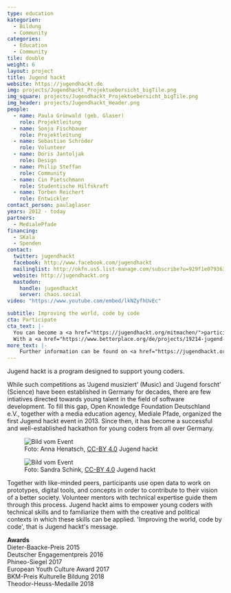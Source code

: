 ```yaml
---
type: education
kategorien:
  - Bildung
  - Community
categories:
  - Education
  - Community
tile: double
weight: 6
layout: project
title: Jugend hackt
website: https://jugendhackt.de
img: projects/Jugendhackt_Projektuebersicht_bigTile.png
img_square: projects/Jugendhackt_Projektuebersicht_bigTile.png
img_header: projects/Jugendhackt_Header.png
people:
  - name: Paula Grünwald (geb. Glaser)
    role: Projektleitung
  - name: Sonja Fischbauer
    role: Projektleitung
  - name: Sebastian Schröder
    role: Volunteer
  - name: Doris Jantoljak
    role: Design
  - name: Philip Steffan
    role: Community
  - name: Cin Pietschmann
    role: Studentische Hilfskraft
  - name: Torben Reichert
    role: Entwickler
contact_person: paulaglaser
years: 2012 - today
partners:
  - MedialePfade
financing:
  - SKala
  - Spenden
contact:
  twitter: jugendhackt
  facebook: http://www.facebook.com/jugendhackt
  mailinglist: http://okfn.us5.list-manage.com/subscribe?u=929f1e07936386d34833e20d1&id=47735af82e
  website: http://jugendhackt.org
  mastodon:
    handle: jugendhackt
    server: chaos.social
video: "https://www.youtube.com/embed/lkNZyfhUvEc"

subtitle: Improving the world, code by code
cta: Participate
cta_text: |-
  You can become a <a href="https://jugendhackt.org/mitmachen/">participant or mentor</a>. In addition to our main event in Berlin, we also have lots of events all over Germany, Austria and Switzerland.<br><br>
  With a <a href="https://www.betterplace.org/de/projects/19214-jugend-hackt-forderprogramm-fur-programmierbegeisterte-jugendliche">donation</a> you support the next generation of responsible, world-improving technicians. For sponsoring and cooperation we are looking forward to <a href="mailto:sonja.fischbauer@okfn.de">hearing from you</a>.
more_text: |-
    Further information can be found on <a href="https://jugendhackt.org/">the website</a> of Jugend Hackt.
---
```


Jugend hackt is a program designed to support young coders.

While such competitions as ‘Jugend musiziert’ (Music) and ‘Jugend forscht’ (Science) have been established in Germany for decades, there are few intiatives directed towards young talent in the field of software development.
To fill this gap, Open Knowledge Foundation Deutschland e.V., together with a media education agency, Mediale Pfade, organized the first Jugend hackt event in 2013.
Since then, it has become a successful and well-established hackathon for young coders from all over Germany.

<div class="two-img offset-lg-2">
    <figure class="license">
        <img alt="Bild vom Event" src="/files/projects/jugendhackt_img_1.jpg">
        <figcaption>Foto: Anna Henatsch, <a href="https://creativecommons.org/licenses/by/4.0/">CC-BY 4.0</a> Jugend hackt</figcaption>
    </figure>
    <figure class="license">
    <img alt="Bild vom Event" src="/files/projects/jugendhackt_img_2.jpg">
        <figcaption>Foto: Sandra Schink, <a href="https://creativecommons.org/licenses/by/4.0/">CC-BY 4.0</a> Jugend hackt</figcaption>
    </figure>
</div>

Together with like-minded peers, participants use open data to work on prototypes, digital tools, and concepts in order to contribute to their vision of a better society.
Volunteer mentors with technical expertise guide them through this process.
Jugend hackt aims to empower young coders with technical skills and to familiarize them with the creative and political contexts in which these skills can be applied. 'Improving the world, code by code', that is Jugend hackt's message.

**Awards** <br>
Dieter-Baacke-Preis 2015<br>
Deutscher Engagementpreis 2016<br>
Phineo-Siegel 2017<br>
European Youth Culture Award 2017<br>
BKM-Preis Kulturelle Bildung 2018<br>
Theodor-Heuss-Medaille 2018
